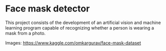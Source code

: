 # Face mask detector
This project consists of the development of an artificial vision and machine learning program capable of recognizing whether a person is wearing a mask from a photo.

Images: https://www.kaggle.com/omkargurav/face-mask-dataset
